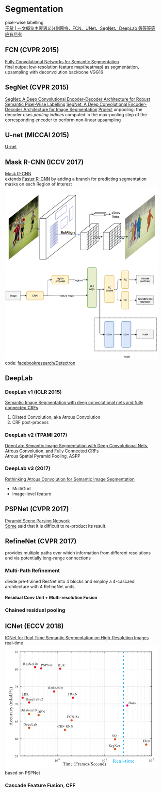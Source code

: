 # Segmentation
pixel-wise labelling  
[干货 | 一文概览主要语义分割网络，FCN、UNet、SegNet、DeepLab 等等等等应有尽有](https://blog.csdn.net/qq_20084101/article/details/80432960)
## FCN (CVPR 2015)
[Fully Convolutional Networks for Semantic Segmentation](https://arxiv.org/abs/1411.4038)  
final output low-resolution feature map(heatmap) as segmentation, upsampling with deconvolution
backbone  VGG16

## SegNet (CVPR 2015)
[SegNet: A Deep Convolutional Encoder-Decoder Architecture for Robust Semantic Pixel-Wise Labelling](https://arxiv.org/abs/1505.07293)
[SegNet: A Deep Convolutional Encoder-Decoder Architecture for Image Segmentation](https://arxiv.org/abs/1511.00561)
[Project](https://mi.eng.cam.ac.uk/projects/segnet/)
unpooling: the decoder uses *pooling indices* computed in the max-pooling step of the corresponding encoder to perform non-linear upsampling

## U-net (MICCAI 2015)
[U-net](/CNN/models#u-net-miccai-2015)

## Mask R-CNN (ICCV 2017)
[Mask R-CNN](https://arxiv.org/abs/1703.06870)  
extends [Faster R-CNN](/CNN/object_detection/object_detection#faster-r-cnn-2015) by adding a branch for predicting segmentation masks on each Region of Interest  
![](img/mask-rcnn.png)  
![](img/mask-rcnn-architecture.png)  
code: [facebookresearch/Detectron](https://github.com/facebookresearch/Detectron2)

## DeepLab
### DeepLab v1 (ICLR 2015)
[Semantic Image Segmentation with deep convolutional nets and fully connected CRFs](https://arxiv.org/abs/1412.7062)
1. Dilated Convolution, aka Atrous Convolution
2. CRF post-process
### DeepLab v2 (TPAMI 2017)
[DeepLab: Semantic Image Segmentation with Deep Convolutional Nets, Atrous Convolution, and Fully Connected CRFs](https://arxiv.org/abs/1606.00915)  
Atrous Spatial Pyramid Pooling, ASPP
### DeepLab v3 (2017)
[Rethinking Atrous Convolution for Semantic Image Segmentation](https://arxiv.org/abs/1706.05587)
* MultiGrid
* Image-level feature

## PSPNet (CVPR 2017)
[Pyramid Scene Parsing Network](https://arxiv.org/abs/1612.01105)  
[Some](https://www.zhihu.com/question/53356671) said that it is difficult to re-product its result.  

## RefineNet (CVPR 2017)
provides multiple paths over which information from different resolutions and via potentially long-range connections
### Multi-Path Refinement
divide pre-trained ResNet into 4 blocks and employ a 4-cascaed architecture with 4 RefineNet units.  
#### Residual Conv Unit + Multi-resolution Fusion
### Chained residual pooling

## ICNet (ECCV 2018)
[ICNet for Real-Time Semantic Segmentation on High-Resolution Images](https://arxiv.org/abs/1704.08545)  
real-time  
![](img/segmentation-ICNet.png)
based on PSPNet
### Cascade Feature Fusion, CFF 
